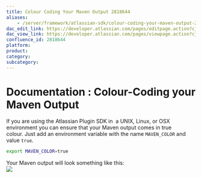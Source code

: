 ```yaml
---
title: Colour Coding Your Maven Output 2818644
aliases:
    - /server/framework/atlassian-sdk/colour-coding-your-maven-output-2818644.html
dac_edit_link: https://developer.atlassian.com/pages/editpage.action?cjm=wozere&pageId=2818644
dac_view_link: https://developer.atlassian.com/pages/viewpage.action?cjm=wozere&pageId=2818644
confluence_id: 2818644
platform:
product:
category:
subcategory:
---
```

# Documentation : Colour-Coding your Maven Output

If you are using the Atlassian Plugin SDK in  a UNIX, Linux, or OSX environment you can ensure that your Maven output comes in true colour. Just add an environment variable with the name `MAVEN_COLOR` and value `true`.

``` bash
export MAVEN_COLOR=true
```

Your Maven output will look something like this:  
![](/server/framework/atlassian-sdk/images/mavencolourisedoutput.png)





















































































































































































































































